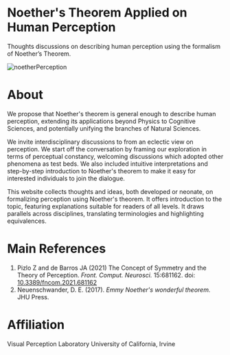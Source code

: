 # Noether's Theorem Applied on Human Perception 

Thoughts discussions on describing human perception using the formalism of Noether’s Theorem.

![noetherPerception](assets/images/doreenhii.github.io/noetherPerception.png "noetherPerception")

# About

We propose that Noether's theorem is general enough to describe human perception, extending its applications beyond Physics to Cognitive Sciences, and potentially unifying the branches of Natural Sciences. 

We invite interdisciplinary discussions to from an eclectic view on perception. We start off the conversation by framing our exploration in terms of perceptual constancy, welcoming discussions which adopted other phenomena as test beds. We also included intuitive interpretations and step-by-step introduction to Noether's theorem to make it easy for interested individuals to join the dialogue.

This website collects thoughts and ideas, both developed or neonate, on formalizing perception using Noether's theorem. It offers introduction to the topic, featuring explanations suitable for readers of all levels. It draws parallels across disciplines, translating terminologies and highlighting equivalences. 

# Main References

1. Pizlo Z and de Barros JA (2021) The Concept of Symmetry and the Theory of Perception. *Front. Comput. Neurosci.* 15:681162. doi: [10.3389/fncom.2021.681162](https://www.frontiersin.org/articles/10.3389/fncom.2021.681162/full)
2. Neuenschwander, D. E. (2017). *Emmy Noether's wonderful theorem.* JHU Press.

# Affiliation

Visual Perception Laboratory 
University of California, Irvine 

